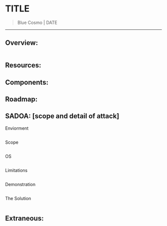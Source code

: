 # TITLE
> Blue Cosmo | DATE
---

## Overview:
```
```

## Resources:

## Components:

## Roadmap:

## SADOA: [scope and detail of attack]
Enviorment
```
```
Scope
```
```
OS
```
```
Limitations
```
```
Demonstration
```
```
The Solution
```
```

## Extraneous: